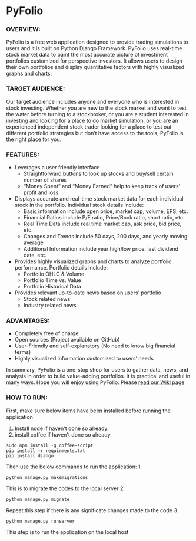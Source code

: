 # PyFolio
### OVERVIEW: 
PyFolio is a free web application designed to provide trading simulations to users and it is built on Python Django Framework. PyFolio uses real-time stock market data to paint the most accurate picture of investment portfolios customized for perspective investors. It allows users to design their own portfolios and display quantitative factors with highly visualized graphs and charts.
### TARGET AUDIENCE:
Our target audience includes anyone and everyone who is interested in stock investing. Whether you are new to the stock market and want to test the water before turning to a stockbroker, or you are a student interested in investing and looking for a place to do market simulation, or you are an experienced independent stock trader looking for a place to test out different portfolio strategies but don’t have access to the tools, PyFolio is the right place for you.
### FEATURES:
* Leverages a user friendly interface
  * Straightforward buttons to look up stocks and buy/sell certain number of shares
  * “Money Spent” and “Money Earned” help to keep track of users’ profit and loss
* Displays accurate and real-time stock market data for each individual stock in the portfolio. Individual stock details include:
  * Basic information include open price, market cap, volume, EPS, etc.
  * Financial Ratios include P/E ratio, Price/Book ratio, short ratio, etc.
  * Real Time Data include real time market cap, ask price, bid price, etc.
  * Changes and Trends include 50 days, 200 days, and yearly moving average
  * Additional Information include year high/low price, last dividend date, etc.
* Provides highly visualized graphs and charts to analyze portfolio performance. Portfolio details include:
  * Portfolio OHLC & Volume
  * Portfolio Time vs. Value
  * Portfolio Historical Data
* Provides relevant up-to-date news based on users’ portfolio
  * Stock related news
  * Industry related news

### ADVANTAGES:
* Completely free of charge
* Open sources (Project available on GitHub)
* User-Friendly and self-explanatory (No need to know big financial terms)
* Highly visualized information customized to users’ needs

In summary, PyFolio is a one-stop shop for users to gather data, news, and analysis in order to build value-adding portfolios. It is practical and useful in many ways. Hope you will enjoy using PyFolio. Please [read our Wiki page](https://github.com/Amay22/PyFolio/wiki)

### HOW TO RUN:

First, make sure below items have been installed before running the application
1. Install node if haven't done so already. 
2. install coffee if haven't done so already.
```
sudo npm install -g coffee-script
pip install –r requirments.txt
pip install django
```

Then use the below commands to run the application:
1. 
```
python manage.py makemigrations
```
  This is to migrate the codes to the local server
2. 
```
python manage.py migrate
```
  Repeat this step if there is any significate changes made to the code
3. 
```
python manage.py runserver
```
  This step is to run the application on the local host



